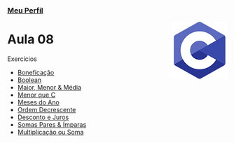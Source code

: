 ### [Meu Perfil](http://phstefen.github.io/)

<img align="right" src="img/c.png" width="130"/>

# Aula 08
Exercícios

* [Boneficação](https://github.com/phStefen/aulas-c/tree/master/projetos/aula-08/boneficacao.c)
* [Boolean](https://github.com/phStefen/aulas-c/tree/master/projetos/aula-08/bool.c)
* [Maior, Menor & Média](https://github.com/phStefen/aulas-c/tree/master/projetos/aula-08/maiorMenorMedia.c)
* [Menor que C](https://github.com/phStefen/aulas-c/tree/master/projetos/aula-08/menorC.c)
* [Meses do Ano](https://github.com/phStefen/aulas-c/tree/master/projetos/aula-08/meses.c)
* [Ordem Decrescente](https://github.com/phStefen/aulas-c/tree/master/projetos/aula-08/ordem.c)
* [Desconto e Juros](https://github.com/phStefen/aulas-c/tree/master/projetos/aula-08/produto.c)
* [Somas Pares & Ímparas](https://github.com/phStefen/aulas-c/tree/master/projetos/aula-08/somaParImpar.c)
* [Multiplicação ou Soma](https://github.com/phStefen/aulas-c/tree/master/projetos/aula-08/vezesMais.c)


